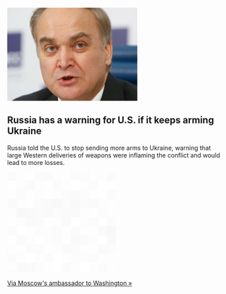
![Russia has a warning for U.S. if it keeps arming Ukraine](./20220425115843.png)
## Russia has a warning for U.S. if it keeps arming Ukraine

Russia told the U.S. to stop sending more arms to Ukraine, warning that large Western deliveries of weapons were inflaming the conflict and would lead to more losses.

![pic](../square_bg.png)

[Via Moscow's ambassador to Washington »](https://www.yahoo.com/news/russia-warns-united-states-against-084812207.html)
